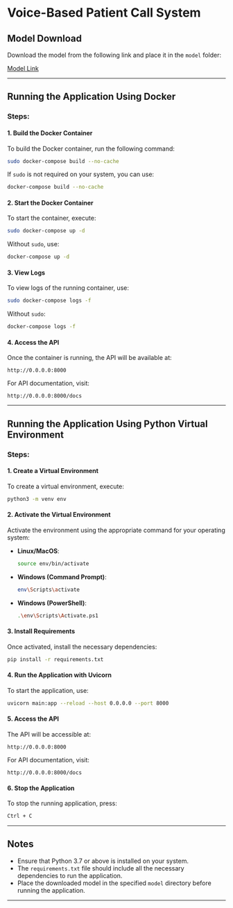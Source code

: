 # Voice-Based Patient Call System

## Model Download
Download the model from the following link and place it in the `model` folder:

[Model Link](https://drive.google.com/file/d/1OmjPWT6CziVi8liODIoDK-Avs3V-FJnn/view?usp=drivesdk)

---

## Running the Application Using Docker

### Steps:

#### 1. Build the Docker Container
To build the Docker container, run the following command:
```bash
sudo docker-compose build --no-cache
```
If `sudo` is not required on your system, you can use:
```bash
docker-compose build --no-cache
```

#### 2. Start the Docker Container
To start the container, execute:
```bash
sudo docker-compose up -d
```
Without `sudo`, use:
```bash
docker-compose up -d
```

#### 3. View Logs
To view logs of the running container, use:
```bash
sudo docker-compose logs -f
```
Without `sudo`:
```bash
docker-compose logs -f
```

#### 4. Access the API
Once the container is running, the API will be available at:
```
http://0.0.0.0:8000
```
For API documentation, visit:
```
http://0.0.0.0:8000/docs
```

---

## Running the Application Using Python Virtual Environment

### Steps:

#### 1. Create a Virtual Environment
To create a virtual environment, execute:
```bash
python3 -m venv env
```

#### 2. Activate the Virtual Environment
Activate the environment using the appropriate command for your operating system:

- **Linux/MacOS**:
  ```bash
  source env/bin/activate
  ```
- **Windows (Command Prompt)**:
  ```bash
  env\Scripts\activate
  ```
- **Windows (PowerShell)**:
  ```bash
  .\env\Scripts\Activate.ps1
  ```

#### 3. Install Requirements
Once activated, install the necessary dependencies:
```bash
pip install -r requirements.txt
```

#### 4. Run the Application with Uvicorn
To start the application, use:
```bash
uvicorn main:app --reload --host 0.0.0.0 --port 8000
```

#### 5. Access the API
The API will be accessible at:
```
http://0.0.0.0:8000
```
For API documentation, visit:
```
http://0.0.0.0:8000/docs
```

#### 6. Stop the Application
To stop the running application, press:
```bash
Ctrl + C
```

---

## Notes
- Ensure that Python 3.7 or above is installed on your system.
- The `requirements.txt` file should include all the necessary dependencies to run the application.
- Place the downloaded model in the specified `model` directory before running the application.

---


